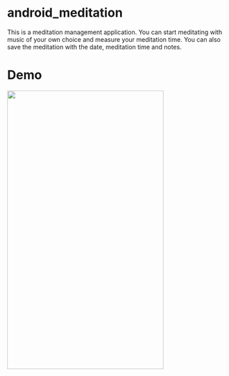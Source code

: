 # android_meditation
This is a meditation management application.
You can start meditating with music of your own choice and measure your meditation time.
You can also save the meditation with the date, meditation time and notes.

# Demo
<img src="https://raw.githubusercontent.com/wiki/k-yamamoto1208/android_meditation/images/appDemo.gif" width="360" height="640"/>
